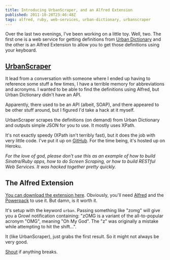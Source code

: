 ```yaml
---
title: Introducing UrbanScraper, and an Alfred Extension
published: 2011-10-28T23:46:48Z
tags: alfred, ruby, web-services, urban-dictionary, urbanscraper
---
```


Over the last two evenings, I've been working on a little toy. Well, two. The first one is a web service for getting definitions from [Urban Dictionary](http://urbandictionary.com) and the other is an Alfred Extension to allow you to get those definitions using your keyboard.

## [UrbanScraper](http://urbanscraper.herokuapp.com/)

It lead from a conversation with someone where I ended up having to reference some stuff a few times, I have a terrible memory for abbreviations and acronyms. I wanted to be able to find the definitions using Alfred, but Urban Dictionary didn't have an API.

Apparently, there used to be an API (albeit, SOAP), and there appeared to be other stuff around, but I figured I'd take a hack at it myself.

UrbanScraper scrapes the definitions (on demand) from Urban Dictionary and outputs simple JSON for you to use. It mostly uses XPath.

It's not exactly speedy (XPath isn't terribly fast), but it does the job with very little code. I've put it up on [GitHub](http://github.com/nickcharlton/urbanscraper). For the time being, it's hosted up on Heroku.

_For the love of god, please don't use this as an example of how to build Sinatra/Ruby apps, how to do Screen Scraping, or how to build RESTful Web Services. It was hacked together pretty quickly._

## The Alfred Extension

[You can download the extension here](/resources/urban_dictionary.alfredextension). Obviously, you'll need [Alfred](http://alfredapp.com) and the [Powerpack](http://www.alfredapp.com/powerpack/) to use it. But damn, is it worth it.

It's setup with the keyword `urban`. Passing something like "zomg" will give you a Growl notification containing: "zOMG is a variant of the all-to-popular acronym "OMG", meaning "Oh My God". The "z" was originally a mistake while attempting to hit the shift...".

It (like UrbanScraper), just grabs the first result. So it might not always be very good.

[Shout](/about) if anything breaks. 

